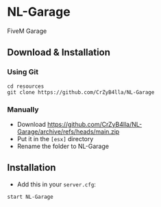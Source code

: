# NL-Garage
FiveM Garage

## Download & Installation

### Using Git
```
cd resources
git clone https://github.com/CrZyB4lla/NL-Garage
```

### Manually
- Download https://github.com/CrZyB4lla/NL-Garage/archive/refs/heads/main.zip
- Put it in the `[esx]` directory
- Rename the folder to NL-Garage

## Installation
- Add this in your `server.cfg`:

```
start NL-Garage
```
